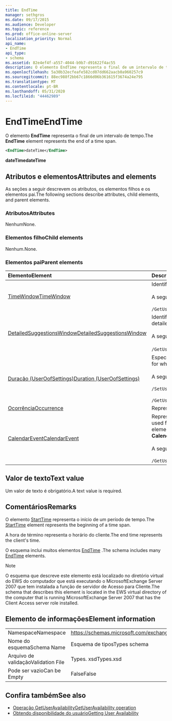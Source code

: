 ```yaml
---
title: EndTime
manager: sethgros
ms.date: 09/17/2015
ms.audience: Developer
ms.topic: reference
ms.prod: office-online-server
localization_priority: Normal
api_name:
- EndTime
api_type:
- schema
ms.assetid: 82e4ef4f-a557-4044-b9b7-d91622f4ac55
description: O elemento EndTime representa o final de um intervalo de tempo.
ms.openlocfilehash: 5a30b32ecfeafe582cd07dd662aacb0a960257c9
ms.sourcegitcommit: 88ec988f2bb67c1866d06b361615f3674a24e795
ms.translationtype: MT
ms.contentlocale: pt-BR
ms.lasthandoff: 05/31/2020
ms.locfileid: "44462989"
---
```

# <a name="endtime"></a><span data-ttu-id="e7bca-103">EndTime</span><span class="sxs-lookup"><span data-stu-id="e7bca-103">EndTime</span></span>

<span data-ttu-id="e7bca-104">O elemento **EndTime** representa o final de um intervalo de tempo.</span><span class="sxs-lookup"><span data-stu-id="e7bca-104">The **EndTime** element represents the end of a time span.</span></span> 
  
```xml
<EndTime>dateTime</EndTime>
```

 <span data-ttu-id="e7bca-105">**dateTime**</span><span class="sxs-lookup"><span data-stu-id="e7bca-105">**dateTime**</span></span>
## <a name="attributes-and-elements"></a><span data-ttu-id="e7bca-106">Atributos e elementos</span><span class="sxs-lookup"><span data-stu-id="e7bca-106">Attributes and elements</span></span>

<span data-ttu-id="e7bca-107">As seções a seguir descrevem os atributos, os elementos filhos e os elementos pai.</span><span class="sxs-lookup"><span data-stu-id="e7bca-107">The following sections describe attributes, child elements, and parent elements.</span></span>
  
### <a name="attributes"></a><span data-ttu-id="e7bca-108">Atributos</span><span class="sxs-lookup"><span data-stu-id="e7bca-108">Attributes</span></span>

<span data-ttu-id="e7bca-109">Nenhum</span><span class="sxs-lookup"><span data-stu-id="e7bca-109">None.</span></span>
  
### <a name="child-elements"></a><span data-ttu-id="e7bca-110">Elementos filho</span><span class="sxs-lookup"><span data-stu-id="e7bca-110">Child elements</span></span>

<span data-ttu-id="e7bca-111">Nenhum.</span><span class="sxs-lookup"><span data-stu-id="e7bca-111">None.</span></span>
  
### <a name="parent-elements"></a><span data-ttu-id="e7bca-112">Elementos pai</span><span class="sxs-lookup"><span data-stu-id="e7bca-112">Parent elements</span></span>

|<span data-ttu-id="e7bca-113">**Elemento**</span><span class="sxs-lookup"><span data-stu-id="e7bca-113">**Element**</span></span>|<span data-ttu-id="e7bca-114">**Descrição**</span><span class="sxs-lookup"><span data-stu-id="e7bca-114">**Description**</span></span>|
|:-----|:-----|
|[<span data-ttu-id="e7bca-115">TimeWindow</span><span class="sxs-lookup"><span data-stu-id="e7bca-115">TimeWindow</span></span>](timewindow.md) <br/> |<span data-ttu-id="e7bca-116">Identifica o intervalo de tempo consultado para as informações de disponibilidade do usuário.</span><span class="sxs-lookup"><span data-stu-id="e7bca-116">Identifies the time span queried for the user availability information.</span></span><br/><br/> <span data-ttu-id="e7bca-117">A seguir está a expressão XPath para este elemento:</span><span class="sxs-lookup"><span data-stu-id="e7bca-117">The following is the XPath expression to this element:</span></span><br/><br/>  `/GetUserAvailabilityRequest/FreeBusyViewOptions/TimeWindow` <br/> |
|[<span data-ttu-id="e7bca-118">DetailedSuggestionsWindow</span><span class="sxs-lookup"><span data-stu-id="e7bca-118">DetailedSuggestionsWindow</span></span>](detailedsuggestionswindow.md) <br/> |<span data-ttu-id="e7bca-119">Identifica o período de tempo que é consultado para informações detalhadas sobre os horários de reunião sugeridos.</span><span class="sxs-lookup"><span data-stu-id="e7bca-119">Identifies the time span that is queried for detailed information about suggested meeting times.</span></span><br/><br/> <span data-ttu-id="e7bca-120">A seguir está a expressão XPath para este elemento:</span><span class="sxs-lookup"><span data-stu-id="e7bca-120">The following is the XPath expression to this element:</span></span><br/><br/>  <span data-ttu-id="e7bca-121">`/GetUserAvailabilityRequest/SuggestionViewOptions/DetailedSuggestionsWindow`.</span><span class="sxs-lookup"><span data-stu-id="e7bca-121">`/GetUserAvailabilityRequest/SuggestionViewOptions/DetailedSuggestionsWindow`.</span></span>  <br/> |
|[<span data-ttu-id="e7bca-122">Duração (UserOofSettings)</span><span class="sxs-lookup"><span data-stu-id="e7bca-122">Duration (UserOofSettings)</span></span>](duration-useroofsettings.md) <br/> | <span data-ttu-id="e7bca-123">Especifica a duração para a qual o status de ausência temporária (OOF) é habilitado se o elemento [OofState](oofstate.md) estiver definido como **agendado**.</span><span class="sxs-lookup"><span data-stu-id="e7bca-123">Specifies the duration for which the Out of Office (OOF) status is enabled if the [OofState](oofstate.md) element is set to **Scheduled**.</span></span>  <br/><br/>  <span data-ttu-id="e7bca-124">A seguir estão as possíveis expressões XPath para este elemento:</span><span class="sxs-lookup"><span data-stu-id="e7bca-124">The following are the possible XPath expressions to this element:</span></span><br/><br/>  `/SetUserOofSettingsRequest/UserOofSettings/Duration` <br/><br/>  `/GetUserOofSettingsResponse/OofSettings/Duration` <br/> |
|[<span data-ttu-id="e7bca-125">Ocorrência</span><span class="sxs-lookup"><span data-stu-id="e7bca-125">Occurrence</span></span>](occurrence.md) <br/> |<span data-ttu-id="e7bca-126">Representa uma única ocorrência modificada de um item de calendário recorrente.</span><span class="sxs-lookup"><span data-stu-id="e7bca-126">Represents a single modified occurrence of a recurring calendar item.</span></span>  <br/> |
|[<span data-ttu-id="e7bca-127">CalendarEvent</span><span class="sxs-lookup"><span data-stu-id="e7bca-127">CalendarEvent</span></span>](calendarevent.md) <br/> |<span data-ttu-id="e7bca-128">Representa uma ocorrência de item de calendário exclusivo.</span><span class="sxs-lookup"><span data-stu-id="e7bca-128">Represents a unique calendar item occurrence.</span></span> <span data-ttu-id="e7bca-129">Isso é usado para consultas de disponibilidade.</span><span class="sxs-lookup"><span data-stu-id="e7bca-129">This is used for Availability inquiries.</span></span> <span data-ttu-id="e7bca-130">O elemento **EndTime** é necessário no elemento **CalendarEvent** .</span><span class="sxs-lookup"><span data-stu-id="e7bca-130">The **EndTime** element is required in the **CalendarEvent** element.</span></span> <span data-ttu-id="e7bca-131">O elemento **EndTime** no elemento **CalendarEvent** é exclusivo para o tipo **CalendarEvent** .</span><span class="sxs-lookup"><span data-stu-id="e7bca-131">The **EndTime** element in the **CalendarEvent** element is unique to the **CalendarEvent** type.</span></span><br/><br/> <span data-ttu-id="e7bca-132">A seguir está a expressão XPath para este elemento:</span><span class="sxs-lookup"><span data-stu-id="e7bca-132">The following is the XPath expression to this element:</span></span><br/><br/>  `/GetUserAvailabilityResponse/FreeBusyResponseArray/FreeBusyResponse/FreeBusyView/CalendarEventArray/CalendarEvent[i]` <br/> |
   
## <a name="text-value"></a><span data-ttu-id="e7bca-133">Valor de texto</span><span class="sxs-lookup"><span data-stu-id="e7bca-133">Text value</span></span>

<span data-ttu-id="e7bca-134">Um valor de texto é obrigatório.</span><span class="sxs-lookup"><span data-stu-id="e7bca-134">A text value is required.</span></span>
  
## <a name="remarks"></a><span data-ttu-id="e7bca-135">Comentários</span><span class="sxs-lookup"><span data-stu-id="e7bca-135">Remarks</span></span>

<span data-ttu-id="e7bca-136">O elemento [StartTime](starttime.md) representa o início de um período de tempo.</span><span class="sxs-lookup"><span data-stu-id="e7bca-136">The [StartTime](starttime.md) element represents the beginning of a time span.</span></span> 
  
<span data-ttu-id="e7bca-137">A hora de término representa o horário do cliente.</span><span class="sxs-lookup"><span data-stu-id="e7bca-137">The end time represents the client's time.</span></span>
  
<span data-ttu-id="e7bca-138">O esquema inclui muitos elementos [EndTime](endtime.md) .</span><span class="sxs-lookup"><span data-stu-id="e7bca-138">The schema includes many [EndTime](endtime.md) elements.</span></span> 
  
> [!NOTE]
> <span data-ttu-id="e7bca-139">O esquema que descreve este elemento está localizado no diretório virtual do EWS do computador que está executando o MicrosoftExchange Server 2007 que tem instalada a função de servidor de Acesso para Cliente.</span><span class="sxs-lookup"><span data-stu-id="e7bca-139">The schema that describes this element is located in the EWS virtual directory of the computer that is running MicrosoftExchange Server 2007 that has the Client Access server role installed.</span></span> 
  
## <a name="element-information"></a><span data-ttu-id="e7bca-140">Elemento de informações</span><span class="sxs-lookup"><span data-stu-id="e7bca-140">Element information</span></span>

|||
|:-----|:-----|
|<span data-ttu-id="e7bca-141">Namespace</span><span class="sxs-lookup"><span data-stu-id="e7bca-141">Namespace</span></span>  <br/> |https://schemas.microsoft.com/exchange/services/2006/types  <br/> |
|<span data-ttu-id="e7bca-142">Nome do esquema</span><span class="sxs-lookup"><span data-stu-id="e7bca-142">Schema Name</span></span>  <br/> |<span data-ttu-id="e7bca-143">Esquema de tipos</span><span class="sxs-lookup"><span data-stu-id="e7bca-143">Types schema</span></span>  <br/> |
|<span data-ttu-id="e7bca-144">Arquivo de validação</span><span class="sxs-lookup"><span data-stu-id="e7bca-144">Validation File</span></span>  <br/> |<span data-ttu-id="e7bca-145">Types. xsd</span><span class="sxs-lookup"><span data-stu-id="e7bca-145">Types.xsd</span></span>  <br/> |
|<span data-ttu-id="e7bca-146">Pode ser vazio</span><span class="sxs-lookup"><span data-stu-id="e7bca-146">Can be Empty</span></span>  <br/> |<span data-ttu-id="e7bca-147">False</span><span class="sxs-lookup"><span data-stu-id="e7bca-147">False</span></span>  <br/> |
   
## <a name="see-also"></a><span data-ttu-id="e7bca-148">Confira também</span><span class="sxs-lookup"><span data-stu-id="e7bca-148">See also</span></span>

- [<span data-ttu-id="e7bca-149">Operação GetUserAvailability</span><span class="sxs-lookup"><span data-stu-id="e7bca-149">GetUserAvailability operation</span></span>](getuseravailability-operation.md)
- [<span data-ttu-id="e7bca-150">Obtendo disponibilidade do usuário</span><span class="sxs-lookup"><span data-stu-id="e7bca-150">Getting User Availability</span></span>](https://msdn.microsoft.com/library/d4133fcb-9b0f-4e6b-aadf-a389da83516a%28Office.15%29.aspx)


